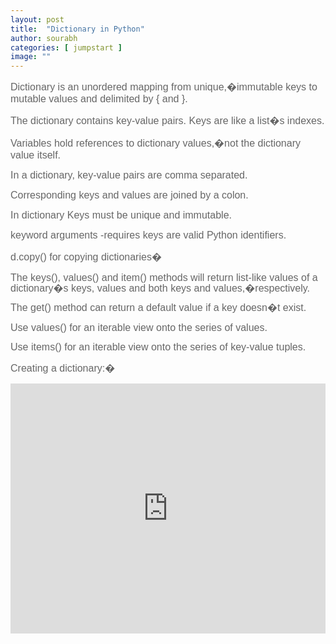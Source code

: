 ```yaml
---
layout: post
title:  "Dictionary in Python"
author: sourabh
categories: [ jumpstart ]
image: ""
---
```


<span style="font-size: 12.0pt; font-family: 'Arial',sans-serif; mso-fareast-font-family: 'Times New Roman'; color: #666666;">Dictionary is an unordered mapping from unique,�immutable keys to mutable values and d</span><span style="font-size: 12.0pt; font-family: 'Arial',sans-serif; mso-fareast-font-family: 'Times New Roman'; color: #666666;">elimited by { and }.</span>

<span style="font-size: 12.0pt; font-family: 'Arial',sans-serif; mso-fareast-font-family: 'Times New Roman'; color: #666666;">The dictionary contains key-value pairs. Keys are like a list�s indexes.</span>

<span style="font-size: 12.0pt; font-family: 'Arial',sans-serif; mso-fareast-font-family: 'Times New Roman'; color: #666666;">Variables hold references to dictionary values,�not the dictionary value itself.</span>

<span style="font-size: 12.0pt; font-family: 'Arial',sans-serif; mso-fareast-font-family: 'Times New Roman'; color: #666666;">In a dictionary, key-value pairs are comma separated.</span>

<span style="font-size: 12.0pt; font-family: 'Arial',sans-serif; mso-fareast-font-family: 'Times New Roman'; color: #666666;">Corresponding keys and values are joined by a colon.</span>

<span style="font-size: 12.0pt; font-family: 'Arial',sans-serif; mso-fareast-font-family: 'Times New Roman'; color: #666666;">In dictionary Keys must be unique and immutable.</span>

<span style="font-size: 12.0pt; font-family: 'Arial',sans-serif; mso-fareast-font-family: 'Times New Roman'; color: #666666;">keyword arguments -requires keys are valid Python identifiers.</span>

<span style="color: #666666; font-family: Arial, sans-serif; font-size: 12pt;">d.copy() for copying dictionaries</span><span style="font-size: 12.0pt; font-family: 'Arial',sans-serif; mso-fareast-font-family: 'Times New Roman'; color: #666666;">�</span>

<span style="font-size: 12.0pt; line-height: 107%; font-family: 'Arial',sans-serif; mso-fareast-font-family: 'Times New Roman'; color: #666666;">The keys(), values() and item() methods will return list-like values of a dictionary�s keys, values and both keys and values,�respectively.</span>

<span style="font-size: 12.0pt; line-height: 107%; font-family: 'Arial',sans-serif; mso-fareast-font-family: 'Times New Roman'; color: #666666;">The get() method can return a default value if a key doesn�t exist.</span>

<span style="font-size: 12.0pt; line-height: 107%; font-family: 'Arial',sans-serif; mso-fareast-font-family: 'Times New Roman'; color: #666666;">Use values() for an iterable view onto the series of values.</span>

<span style="font-size: 12.0pt; line-height: 107%; font-family: 'Arial',sans-serif; mso-fareast-font-family: 'Times New Roman'; color: #666666;">Use items() for an iterable view onto the series of key-value tuples.</span>

<span style="color: #666666; font-family: Arial, sans-serif; font-size: 16px;">Creating a dictionary:�</span>

<iframe src="https://repl.it/@Sumn/dictionay?lite=true" width="100%" height="400px" frameborder="no" scrolling="no" sandbox="allow-forms allow-pointer-lock allow-popups allow-same-origin allow-scripts allow-modals" allowfullscreen="allowfullscreen"></iframe>